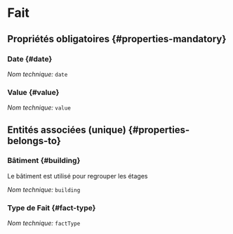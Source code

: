 # Fait
<!--- THIS FILE IS GENERATED PLEASE DO NOT EDIT IT DIRECTLY --->



<OH code="fact"/>




## Propriétés obligatoires {#properties-mandatory}
    
### Date {#date}



*Nom technique:* ```date```
<PH code="fact:date"/>

### Value {#value}



*Nom technique:* ```value```
<PH code="fact:value"/>

    



## Entités associées (unique) {#properties-belongs-to}

### Bâtiment {#building}

Le bâtiment est utilisé pour regrouper les étages

*Nom technique:* ```building```
<PH code="fact:building"/>

### Type de Fait {#fact-type}



*Nom technique:* ```factType```
<PH code="fact:factType"/>





